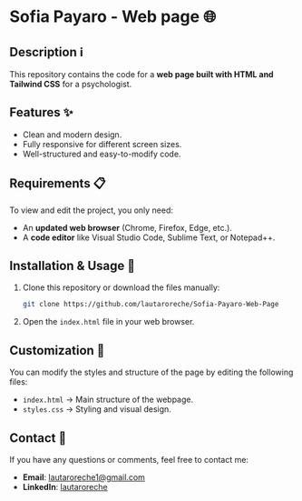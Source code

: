 # Sofia Payaro - Web page 🌐  

## Description ℹ️
This repository contains the code for a **web page built with HTML and Tailwind CSS** for a psychologist.

## Features ✨  
- Clean and modern design.
- Fully responsive for different screen sizes.
- Well-structured and easy-to-modify code.

## Requirements 📋  
To view and edit the project, you only need:  
- An **updated web browser** (Chrome, Firefox, Edge, etc.).  
- A **code editor** like Visual Studio Code, Sublime Text, or Notepad++.  

## Installation & Usage 🚀  
1. Clone this repository or download the files manually:  
   ```bash
   git clone https://github.com/lautaroreche/Sofia-Payaro-Web-Page
2. Open the `index.html` file in your web browser.

## Customization 🎨
You can modify the styles and structure of the page by editing the following files:
- `index.html` → Main structure of the webpage.
- `styles.css` → Styling and visual design.

## Contact 📧
If you have any questions or comments, feel free to contact me:
- **Email**: lautaroreche1@gmail.com
- **LinkedIn**: [lautaroreche](https://www.linkedin.com/in/lautaroreche/)
